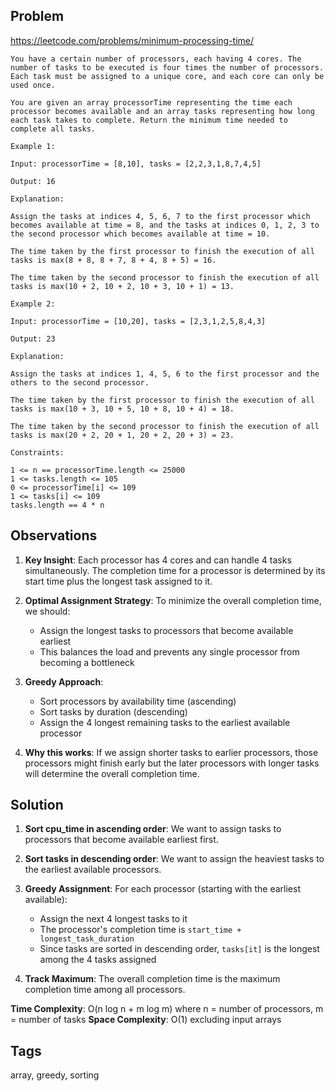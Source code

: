 ## Problem

https://leetcode.com/problems/minimum-processing-time/

```
You have a certain number of processors, each having 4 cores. The number of tasks to be executed is four times the number of processors. Each task must be assigned to a unique core, and each core can only be used once.

You are given an array processorTime representing the time each processor becomes available and an array tasks representing how long each task takes to complete. Return the minimum time needed to complete all tasks.

Example 1:

Input: processorTime = [8,10], tasks = [2,2,3,1,8,7,4,5]

Output: 16

Explanation:

Assign the tasks at indices 4, 5, 6, 7 to the first processor which becomes available at time = 8, and the tasks at indices 0, 1, 2, 3 to the second processor which becomes available at time = 10. 

The time taken by the first processor to finish the execution of all tasks is max(8 + 8, 8 + 7, 8 + 4, 8 + 5) = 16.

The time taken by the second processor to finish the execution of all tasks is max(10 + 2, 10 + 2, 10 + 3, 10 + 1) = 13.

Example 2:

Input: processorTime = [10,20], tasks = [2,3,1,2,5,8,4,3]

Output: 23

Explanation:

Assign the tasks at indices 1, 4, 5, 6 to the first processor and the others to the second processor.

The time taken by the first processor to finish the execution of all tasks is max(10 + 3, 10 + 5, 10 + 8, 10 + 4) = 18.

The time taken by the second processor to finish the execution of all tasks is max(20 + 2, 20 + 1, 20 + 2, 20 + 3) = 23.

Constraints:

1 <= n == processorTime.length <= 25000
1 <= tasks.length <= 105
0 <= processorTime[i] <= 109
1 <= tasks[i] <= 109
tasks.length == 4 * n
```

## Observations

1. **Key Insight**: Each processor has 4 cores and can handle 4 tasks simultaneously. The completion time for a processor is determined by its start time plus the longest task assigned to it.

2. **Optimal Assignment Strategy**: To minimize the overall completion time, we should:
   - Assign the longest tasks to processors that become available earliest
   - This balances the load and prevents any single processor from becoming a bottleneck

3. **Greedy Approach**: 
   - Sort processors by availability time (ascending)
   - Sort tasks by duration (descending) 
   - Assign the 4 longest remaining tasks to the earliest available processor

4. **Why this works**: If we assign shorter tasks to earlier processors, those processors might finish early but the later processors with longer tasks will determine the overall completion time.

## Solution

1. **Sort cpu_time in ascending order**: We want to assign tasks to processors that become available earliest first.

2. **Sort tasks in descending order**: We want to assign the heaviest tasks to the earliest available processors.

3. **Greedy Assignment**: For each processor (starting with the earliest available):
   - Assign the next 4 longest tasks to it
   - The processor's completion time is `start_time + longest_task_duration`
   - Since tasks are sorted in descending order, `tasks[it]` is the longest among the 4 tasks assigned

4. **Track Maximum**: The overall completion time is the maximum completion time among all processors.

**Time Complexity**: O(n log n + m log m) where n = number of processors, m = number of tasks
**Space Complexity**: O(1) excluding input arrays

## Tags

array, greedy, sorting